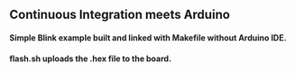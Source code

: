 ## Continuous Integration meets Arduino

#### Simple Blink example built and linked with Makefile without Arduino IDE.

#### flash.sh uploads the .hex file to the board.
